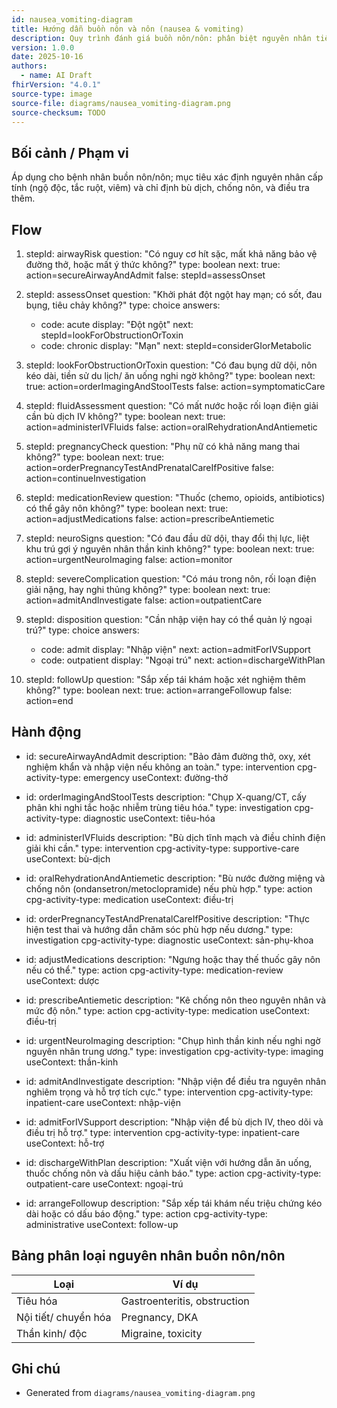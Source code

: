 ```yaml
---
id: nausea_vomiting-diagram
title: Hướng dẫn buồn nôn và nôn (nausea & vomiting)
description: Quy trình đánh giá buồn nôn/nôn: phân biệt nguyên nhân tiêu hóa, miễn dịch, thần kinh, nội tiết và xử trí hỗ trợ. 
version: 1.0.0
date: 2025-10-16
authors:
  - name: AI Draft
fhirVersion: "4.0.1"
source-type: image
source-file: diagrams/nausea_vomiting-diagram.png
source-checksum: TODO
---
```


## Bối cảnh / Phạm vi

Áp dụng cho bệnh nhân buồn nôn/nôn; mục tiêu xác định nguyên nhân cấp tính (ngộ độc, tắc ruột, viêm) và chỉ định bù dịch, chống nôn, và điều tra thêm.

## Flow

1. stepId: airwayRisk
   question: "Có nguy cơ hít sặc, mất khả năng bảo vệ đường thở, hoặc mất ý thức không?"
   type: boolean
   next:
     true: action=secureAirwayAndAdmit
     false: stepId=assessOnset

2. stepId: assessOnset
   question: "Khởi phát đột ngột hay mạn; có sốt, đau bụng, tiêu chảy không?"
   type: choice
   answers:
     - code: acute
       display: "Đột ngột"
       next: stepId=lookForObstructionOrToxin
     - code: chronic
       display: "Mạn"
       next: stepId=considerGIorMetabolic

3. stepId: lookForObstructionOrToxin
   question: "Có đau bụng dữ dội, nôn kéo dài, tiền sử du lịch/ ăn uống nghi ngờ không?"
   type: boolean
   next:
     true: action=orderImagingAndStoolTests
     false: action=symptomaticCare

4. stepId: fluidAssessment
   question: "Có mất nước hoặc rối loạn điện giải cần bù dịch IV không?"
   type: boolean
   next:
     true: action=administerIVFluids
     false: action=oralRehydrationAndAntiemetic

5. stepId: pregnancyCheck
   question: "Phụ nữ có khả năng mang thai không?"
   type: boolean
   next:
     true: action=orderPregnancyTestAndPrenatalCareIfPositive
     false: action=continueInvestigation

6. stepId: medicationReview
   question: "Thuốc (chemo, opioids, antibiotics) có thể gây nôn không?"
   type: boolean
   next:
     true: action=adjustMedications
     false: action=prescribeAntiemetic

7. stepId: neuroSigns
   question: "Có đau đầu dữ dội, thay đổi thị lực, liệt khu trú gợi ý nguyên nhân thần kinh không?"
   type: boolean
   next:
     true: action=urgentNeuroImaging
     false: action=monitor

8. stepId: severeComplication
   question: "Có máu trong nôn, rối loạn điện giải nặng, hay nghi thủng không?"
   type: boolean
   next:
     true: action=admitAndInvestigate
     false: action=outpatientCare

9. stepId: disposition
   question: "Cần nhập viện hay có thể quản lý ngoại trú?"
   type: choice
   answers:
     - code: admit
       display: "Nhập viện"
       next: action=admitForIVSupport
     - code: outpatient
       display: "Ngoại trú"
       next: action=dischargeWithPlan

10. stepId: followUp
    question: "Sắp xếp tái khám hoặc xét nghiệm thêm không?"
    type: boolean
    next:
      true: action=arrangeFollowup
      false: action=end

## Hành động

- id: secureAirwayAndAdmit
  description: "Bảo đảm đường thở, oxy, xét nghiệm khẩn và nhập viện nếu không an toàn."
  type: intervention
  cpg-activity-type: emergency
  useContext: đường-thở

- id: orderImagingAndStoolTests
  description: "Chụp X-quang/CT, cấy phân khi nghi tắc hoặc nhiễm trùng tiêu hóa."
  type: investigation
  cpg-activity-type: diagnostic
  useContext: tiêu-hóa

- id: administerIVFluids
  description: "Bù dịch tĩnh mạch và điều chỉnh điện giải khi cần."
  type: intervention
  cpg-activity-type: supportive-care
  useContext: bù-dịch

- id: oralRehydrationAndAntiemetic
  description: "Bù nước đường miệng và chống nôn (ondansetron/metoclopramide) nếu phù hợp."
  type: action
  cpg-activity-type: medication
  useContext: điều-trị

- id: orderPregnancyTestAndPrenatalCareIfPositive
  description: "Thực hiện test thai và hướng dẫn chăm sóc phù hợp nếu dương."
  type: investigation
  cpg-activity-type: diagnostic
  useContext: sản-phụ-khoa

- id: adjustMedications
  description: "Ngưng hoặc thay thế thuốc gây nôn nếu có thể."
  type: action
  cpg-activity-type: medication-review
  useContext: dược

- id: prescribeAntiemetic
  description: "Kê chống nôn theo nguyên nhân và mức độ nôn."
  type: action
  cpg-activity-type: medication
  useContext: điều-trị

- id: urgentNeuroImaging
  description: "Chụp hình thần kinh nếu nghi ngờ nguyên nhân trung ương."
  type: investigation
  cpg-activity-type: imaging
  useContext: thần-kinh

- id: admitAndInvestigate
  description: "Nhập viện để điều tra nguyên nhân nghiêm trọng và hỗ trợ tích cực."
  type: intervention
  cpg-activity-type: inpatient-care
  useContext: nhập-viện

- id: admitForIVSupport
  description: "Nhập viện để bù dịch IV, theo dõi và điều trị hỗ trợ."
  type: intervention
  cpg-activity-type: inpatient-care
  useContext: hỗ-trợ

- id: dischargeWithPlan
  description: "Xuất viện với hướng dẫn ăn uống, thuốc chống nôn và dấu hiệu cảnh báo."
  type: action
  cpg-activity-type: outpatient-care
  useContext: ngoại-trú

- id: arrangeFollowup
  description: "Sắp xếp tái khám nếu triệu chứng kéo dài hoặc có dấu báo động."
  type: action
  cpg-activity-type: administrative
  useContext: follow-up

## Bảng phân loại nguyên nhân buồn nôn/nôn

| Loại | Ví dụ |
|------|------|
| Tiêu hóa | Gastroenteritis, obstruction |
| Nội tiết/ chuyển hóa | Pregnancy, DKA |
| Thần kinh/ độc | Migraine, toxicity |

## Ghi chú

- Generated from `diagrams/nausea_vomiting-diagram.png`
